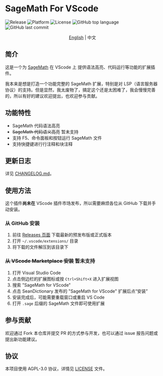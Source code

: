 # SageMath For VScode

![Release](https://img.shields.io/github/v/release/SeanDictionary/SageMath-for-VScode) ![Platform](https://img.shields.io/badge/platform-Linux-green) ![License](https://img.shields.io/github/license/SeanDictionary/SageMath-for-VScode) ![GitHub top language](https://img.shields.io/github/languages/top/SeanDictionary/SageMath-for-VScode) ![GitHub last commit](https://img.shields.io/github/last-commit/SeanDictionary/SageMath-for-VScode)

<div align="center"><a href="../README.md">English</a> | 中文</div>

## 简介

这是一个为 [SageMath](https://www.sagemath.org/) 在 VScode 上 提供语法高亮、代码运行等功能的扩展插件。

我本来是想是打造一个功能完整的 SageMath 扩展，特别是对 LSP（语言服务器协议）的支持。但是显然，我太废物了，搞定这个还是太困难了，我会慢慢完善的，所以有好的建议欢迎提出，也欢迎参与贡献。

## 功能特性

-   SageMath 代码语法高亮
-   ~~SageMath 代码语义高亮~~ 暂未支持
-   支持 F5、命令面板和按钮运行 SageMath 文件
-   支持快捷键进行行注释和块注释

## 更新日志

详见 [CHANGELOG.md](../CHANGELOG.md)。

## 使用方法

这个插件**尚未在** VScode 插件市场发布，所以需要麻烦各位从 GitHub 下载并手动安装。

### 从 GitHub 安装

1. 前往 [Releases 页面](https://github.com/SeanDictionary/SageMath-for-VScode/releases) 下载最新的预发布版或正式版本
2. 打开 `~/.vscode/extensions/` 目录
3. 将下载的文件解压到该目录下

### ~~从 VScode Marketplace 安装~~ 暂未支持

1. 打开 Visual Studio Code
2. 点击侧边栏的扩展图标或按 `Ctrl+Shift+X` 进入扩展视图
3. 搜索 "SageMath for VScode"
4. 点击 SeanDictionary 发布的 "SageMath for VScode" 扩展后点“安装”
5. 安装完成后，可能需要重载窗口或重启 VS Code
6. 打开 `.sage` 后缀的 SageMath 文件即可使用扩展

## 参与贡献

欢迎通过 Fork 本仓库并提交 PR 的方式参与开发，也可以通过 issue 报告问题或提出新功能建议。

## 协议

本项目使用 AGPL-3.0 协议，详情见 [LICENSE](../LICENSE) 文件。
